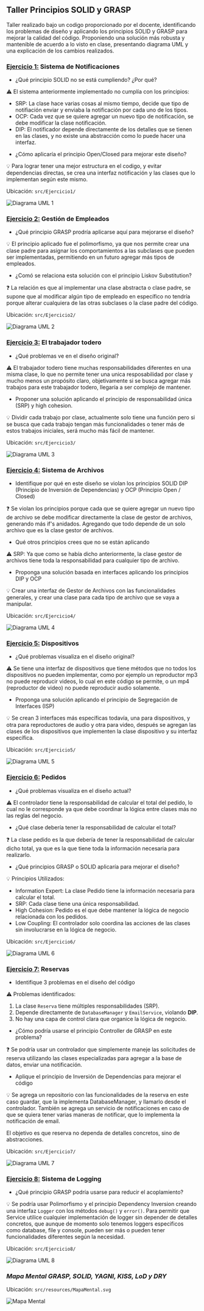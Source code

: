 ## Taller Principios SOLID y GRASP

Taller realizado bajo un codigo proporcionado por el docente, identificando los problemas de diseño y aplicando los principios SOLID y GRASP para mejorar la calidad del código. Proponiendo una solución más robusta y mantenible de acuerdo a lo visto en clase, presentando diagrama UML y una explicación de los cambios realizados.

### [Ejercicio 1:](https://github.com/juliandhoyos14/EjerciciosPOO/blob/master/src/main/java/org/tallerprincipios/ejercicio1/sinaplicar/Notificador.java) Sistema de Notificaciones

* ¿Qué principio SOLID no se está cumpliendo? ¿Por qué?

⚠️ El sistema anteriormente implementado no cumplía con los principios:

- SRP: La clase hace varias cosas al mismo tiempo, decide que tipo de notifiación enviar y enviaba la notificación por cada uno de los tipos.
- OCP: Cada vez que se quiere agregar un nuevo tipo de notificación, se debe modificar la clase notificación.
- DIP: El notificador depende directamente de los detalles que se tienen en las clases, y no existe una abstracción como lo puede hacer una interfaz.

* ¿Cómo aplicaría el principio Open/Closed para mejorar este diseño?

💡 Para lograr tener una mejor estructura en el codigo, y evitar dependencias directas, se crea una interfaz notificación y las clases que lo implementan según este mismo.

Ubicación: `src/Ejercicio1/`

![Diagrama UML 1](./src/Ejercicio1/Ejercicio1.svg)

### [Ejercicio 2:](https://github.com/juliandhoyos14/EjerciciosPOO/tree/master/src/main/java/org/tallerprincipios/ejercicio2/sinaplicar) Gestión de Empleados

* ¿Qué principio GRASP prodría aplicarse aquí para mejorarse el diseño?

💡 El principio aplicado fue el polimorfismo, ya que nos permite crear una clase padre para asignar los comportamientos a las subclases que pueden ser implementadas, permitiendo en un futuro agregar más tipos de empleados.

* ¿Comó se relaciona esta solución con el principio Liskov Substitution?

❓ La relación es que al implementar una clase abstracta o clase padre, se supone que al modificar algún tipo de empleado en específico no tendría porque alterar cualquiera de las otras subclases o la clase padre del código.

Ubicación: `src/Ejercicio2/`

![Diagrama UML 2](./src/Ejercicio2/Ejercicio2.svg)

### [Ejercicio 3:](https://github.com/juliandhoyos14/EjerciciosPOO/tree/master/src/main/java/org/tallerprincipios/ejercicio3/sinaplicar) El trabajador todero

* ¿Qué problemas ve en el diseño original?

⚠️ El trabajador todero tiene muchas responsabilidades diferentes en una misma clase, lo que no permite tener una unica resposabilidad por clase y mucho menos un propósito claro, objetivamente si se busca agregar más trabajos para este trabajador todero, llegaría a ser complejo de mantener.

* Proponer una solución aplicando el principio de responsabilidad única (SRP) y high cohesion.

💡 Dividir cada trabajo por clase, actualmente solo tiene una función pero si se busca que cada trabajo tengan más funcionalidades o tener más de estos trabajos iniciales, será mucho más fácil de mantener.

Ubicación: `src/Ejercicio3/`

![Diagrama UML 3](./src/Ejercicio3/Ejercicio3.svg)

### [Ejercicio 4:](https://github.com/juliandhoyos14/EjerciciosPOO/tree/master/src/main/java/org/tallerprincipios/ejercicio4/sinaplicar) Sistema de Archivos

* Identifique por qué en este diseño se violan los principios SOLID DIP (Principio de Inversión de Dependencias) y OCP (Principio Open / Closed)

❓ Se violan los principios porque cada que se quiere agregar un nuevo tipo de archivo se debe modificar directamente la clase de gestor de archivos, generando más if's anidados. 
Agregando que todo depende de un solo archivo que es la clase gestor de archivos.

* Qué otros principios crees que no se están aplicando

⚠️ SRP: Ya que como se había dicho anteriormente, la clase gestor de archivos tiene toda la responsabilidad para cualquier tipo de archivo.

* Proponga una solución basada en interfaces aplicando los principios DIP y OCP

💡 Crear una interfaz de Gestor de Archivos con las funcionalidades generales, y crear una clase para cada tipo de archivo que se vaya a manipular.

Ubicación: `src/Ejercicio4/`

![Diagrama UML 4](./src/Ejercicio4/Ejercicio4.svg)

### [Ejercicio 5:](https://github.com/juliandhoyos14/EjerciciosPOO/tree/master/src/main/java/org/tallerprincipios/ejercicio5/sinaplicar) Dispositivos 

* ¿Qué problemas visualiza en el diseño original?

⚠️ Se tiene una interfaz de dispositivos que tiene métodos que no todos los dispositivos no pueden implementar, como por ejemplo un reproductor mp3 no puede reproducir videos, lo cual en este código se permite, o un mp4 (reproductor de video) no puede reproducir audio solamente.

* Proponga una solución aplicando el principio de Segregación de Interfaces (ISP)

💡 Se crean 3 interfaces más específicas todavía, una para dispositivos, y otra para reproductores de audio y otra para video, después se agregan las clases de los dispositivos que implementen la clase dispositivo y su interfaz específica.

Ubicación: `src/Ejercicio5/`

![Diagrama UML 5](./src/Ejercicio5/Ejercicio5.svg)

### [Ejercicio 6:](https://github.com/juliandhoyos14/EjerciciosPOO/tree/master/src/main/java/org/tallerprincipios/ejercicio6/sinaplicar) Pedidos

* ¿Qué problemas visualiza en el diseño actual?

⚠️ El controlador tiene la responsabilidad de calcular el total del pedido, lo cual no le corresponde ya que debe coordinar la lógica entre clases más no las reglas del negocio.

* ¿Qué clase debería tener la responsabilidad de calcular el total?

❓ La clase pedido es la que debería de tener la responsabilidad de calcular dicho total, ya que es la que tiene toda la información necesaria para realizarlo.

* ¿Qué principios GRASP o SOLID aplicaría para mejorar el diseño?

💡 Principios Utilizados:
- Information Expert: La clase Pedido tiene la información necesaria para calcular el total.
- SRP: Cada clase tiene una única responsabilidad.
- High Cohesion: Pedido es el que debe mantener la lógica de negocio relacionada con los pedidos.
- Low Coupling: El controlador solo coordina las acciones de las clases sin involucrarse en la lógica de negocio.

Ubicación: `src/Ejercicio6/`

![Diagrama UML 6](./src/Ejercicio6/Ejercicio6.svg)

### [Ejercicio 7:](https://github.com/juliandhoyos14/EjerciciosPOO/tree/master/src/main/java/org/tallerprincipios/ejercicio7/sinaplicar) Reservas

* Identifique 3 problemas en el diseño del código

⚠️ Problemas identificados:
1. La clase `Reserva` tiene múltiples responsabilidades (SRP).
2. Depende directamente de `DatabaseManager` y `EmailService`, violando **DIP**.
3. No hay una capa de control clara que organice la lógica de negocio.

* ¿Cómo podría usarse el principio Controller de GRASP en este problema?

❓ Se podría usar un controlador que simplemente maneje las solicitudes de reserva utilizando las clases especializadas para agregar a la base de datos, enviar una notificación.

* Aplique el principio de Inversión de Dependencias para mejorar el código

💡 Se agrega un repositorio con las funcionalidades de la reserva en este caso guardar, que la implementa DatabaseManager, y llamarlo desde el controlador.
También se agrega un servicio de notificaciones en caso de que se quiera tener varias maneras de notificar, que lo implementa la notificación de email.


El objetivo es que reserva no dependa de detalles concretos, sino de abstracciones.


Ubicación: `src/Ejercicio7/`

![Diagrama UML 7](./src/Ejercicio7/Ejercicio7.svg)

### [Ejercicio 8:](https://github.com/juliandhoyos14/EjerciciosPOO/tree/master/src/main/java/org/tallerprincipios/ejercicio8/sinaplicar) Sistema de Logging

* ¿Qué principio GRASP podría usarse para reducir el acoplamiento?

💡 Se podría usar Polimorfismo y el principio Dependency Inversion creando una interfaz `Logger` con los métodos `debug()` y `error()`. 
Para permitir que Service utilice cualquier implementación de logger sin depender de detalles concretos, que aunque de momento solo tenemos loggers especificos como database, file y console, pueden ser más o pueden tener funcionalidades diferentes según la necesidad.

Ubicación: `src/Ejercicio8/`

![Diagrama UML 8](./src/Ejercicio8/Ejercicio8.svg)

### **_Mapa Mental GRASP, SOLID, YAGNI, KISS, LoD y DRY_**

Ubicación: `src/resources/MapaMental.svg`

![Mapa Mental](./src/resources/MapaMental.svg)

